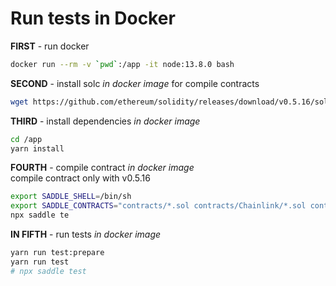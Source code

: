 # Run tests in Docker


**FIRST** - run docker
```bash
docker run --rm -v `pwd`:/app -it node:13.8.0 bash
```


**SECOND** - install solc *in docker image* for compile contracts
```bash
wget https://github.com/ethereum/solidity/releases/download/v0.5.16/solc-static-linux -O /bin/solc && chmod +x /bin/solc
```


**THIRD** - install dependencies *in docker image*
```bash
cd /app
yarn install
```


**FOURTH** - compile contract *in docker image*
<br>compile contract only with v0.5.16
```bash
export SADDLE_SHELL=/bin/sh
export SADDLE_CONTRACTS="contracts/*.sol contracts/Chainlink/*.sol contracts/Governance/*.sol contracts/Lens/CompoundLens.sol tests/Contracts/*.sol"
npx saddle te
```


**IN FIFTH** - run tests *in docker image*
```bash
yarn run test:prepare
yarn run test
# npx saddle test
```

